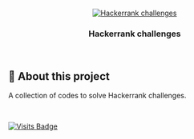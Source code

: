<br />
<div align="center">
  <a href="https://github.com/kevinadhiguna/hackerrank">
    <img src="https://s9.gifyu.com/images/ef5dfewkj3rhb3kdswe.png" alt="Hackerrank challenges">
  </a>
  <h3 align="center">Hackerrank challenges</h3>
</div>

<br />

## 🧐 About this project

A collection of codes to solve Hackerrank challenges.

<br/>

[![Visits Badge](https://badges.pufler.dev/visits/kevinadhiguna/hackerrank)](https://github.com/kevinadhiguna)
